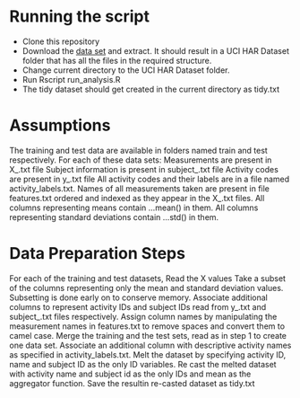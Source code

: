 <h1>Running the script</h1>
<ul>
<li>Clone this repository</li>
<li>Download the <a href="https://d396qusza40orc.cloudfront.net/getdata%2Fprojectfiles%2FUCI%20HAR%20Dataset.zip">data set</a> and extract. It should result in a UCI HAR Dataset folder that has all the files in the required structure.</li>
<li>Change current directory to the UCI HAR Dataset folder.</li>
<li>Run Rscript <path to>run_analysis.R</path to></li>
<li>The tidy dataset should get created in the current directory as tidy.txt</li>
</ul>
<h1>Assumptions</h1>

The training and test data are available in folders named train and test respectively.
For each of these data sets:
Measurements are present in X_<dataset>.txt file
Subject information is present in subject_<dataset>.txt file
Activity codes are present in y_<dataset>.txt file
All activity codes and their labels are in a file named activity_labels.txt.
Names of all measurements taken are present in file features.txt ordered and indexed as they appear in the X_<dataset>.txt files.
All columns representing means contain ...mean() in them.
All columns representing standard deviations contain ...std() in them.

<h1>Data Preparation Steps</h1>

For each of the training and test datasets,
Read the X values
Take a subset of the columns representing only the mean and standard deviation values. Subsetting is done early on to conserve memory.
Associate additional columns to represent activity IDs and subject IDs read from y_<dataset>.txt and subject_<dataset>.txt files respectively.
Assign column names by manipulating the measurement names in features.txt to remove spaces and convert them to camel case.
Merge the training and the test sets, read as in step 1 to create one data set.
Associate an additional column with descriptive activity names as specified in activity_labels.txt.
Melt the dataset by specifying activity ID, name and subject ID as the only ID variables.
Re cast the melted dataset with activity name and subject id as the only IDs and mean as the aggregator function.
Save the resultin re-casted dataset as tidy.txt
